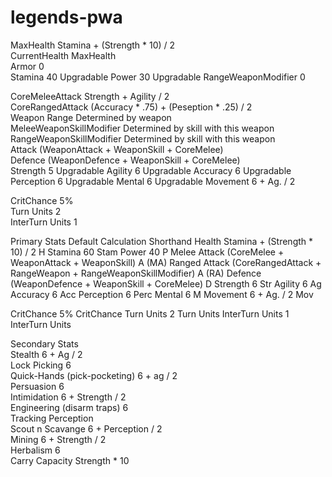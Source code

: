 # legends-pwa
MaxHealth	Stamina + (Strength * 10) / 2	
CurrentHealth	MaxHealth	
Armor	0	
Stamina	40	Upgradable
Power	30	Upgradable
RangeWeaponModifier	0	
		
CoreMeleeAttack	Strength + Agility / 2	
CoreRangedAttack	(Accuracy * .75) + (Peseption * .25) / 2	
Weapon Range	Determined by weapon	
MeleeWeaponSkillModifier	Determined by skill with this weapon	
RangeWeaponSkillModifier	Determined by skill with this weapon	
Attack	(WeaponAttack + WeaponSkill + CoreMelee)	
Defence	(WeaponDefence + WeaponSkill + CoreMelee)	
Strength	5	Upgradable
Agility	6	Upgradable
Accuracy	6	Upgradable
Perception	6	Upgradable
Mental	6	Upgradable
Movement	6 + Ag. / 2	
		
CritChance	5%	
Turn Units	2	
InterTurn Units	1	
		
Primary Stats	Default Calculation	Shorthand
Health	Stamina + (Strength * 10) / 2	H
Stamina	60	Stam
Power	40	P
Melee Attack	(CoreMelee + WeaponAttack + WeaponSkill)	A (MA)
Ranged Attack	(CoreRangedAttack + RangeWeapon + RangeWeaponSkillModifier)	A (RA)
Defence	(WeaponDefence + WeaponSkill + CoreMelee)	D
Strength	6	Str
Agility	6	Ag
Accuracy	6	Acc
Perception	6	Perc
Mental	6	M
Movement	6 + Ag. / 2	Mov
		
CritChance	5%	CritChance
Turn Units	2	Turn Units
InterTurn Units	1	InterTurn Units
		
Secondary Stats		
Stealth	6 + Ag / 2	
Lock Picking	6	
Quick-Hands (pick-pocketing)	6 + ag / 2	
Persuasion	6	
Intimidation	6 + Strength / 2	
Engineering (disarm traps)	6	
Tracking	Perception	
Scout n Scavange	6 + Perception / 2	
Mining	6 + Strength / 2	
Herbalism	6	
Carry Capacity	Strength * 10	
